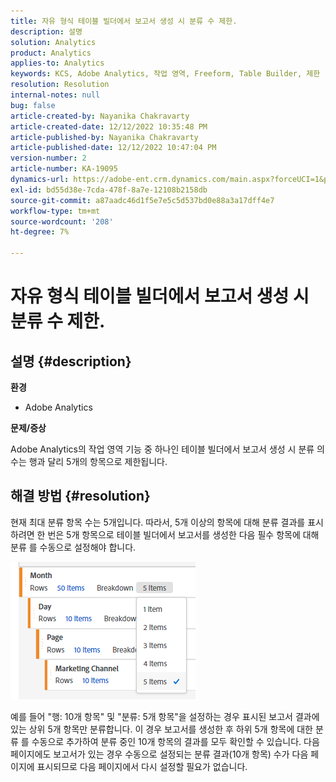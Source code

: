 ```yaml
---
title: 자유 형식 테이블 빌더에서 보고서 생성 시 분류 수 제한.
description: 설명
solution: Analytics
product: Analytics
applies-to: Analytics
keywords: KCS, Adobe Analytics, 작업 영역, Freeform, Table Builder, 제한
resolution: Resolution
internal-notes: null
bug: false
article-created-by: Nayanika Chakravarty
article-created-date: 12/12/2022 10:35:48 PM
article-published-by: Nayanika Chakravarty
article-published-date: 12/12/2022 10:47:04 PM
version-number: 2
article-number: KA-19095
dynamics-url: https://adobe-ent.crm.dynamics.com/main.aspx?forceUCI=1&pagetype=entityrecord&etn=knowledgearticle&id=4315ac52-6d7a-ed11-81ac-6045bd006b25
exl-id: bd55d38e-7cda-478f-8a7e-12108b2158db
source-git-commit: a87aadc46d1f5e7e5c5d537bd0e88a3a17dff4e7
workflow-type: tm+mt
source-wordcount: '208'
ht-degree: 7%

---
```


# 자유 형식 테이블 빌더에서 보고서 생성 시 분류 수 제한.

## 설명 {#description}


<b>환경</b>

- Adobe Analytics

<b>문제/증상</b>

Adobe Analytics의 작업 영역 기능 중 하나인 테이블 빌더에서 보고서 생성 시 분류 의 수는 행과 달리 5개의 항목으로 제한됩니다.


## 해결 방법 {#resolution}


현재 최대 분류 항목 수는 5개입니다. 따라서, 5개 이상의 항목에 대해 분류 결과를 표시하려면 한 번은 5개 항목으로 테이블 빌더에서 보고서를 생성한 다음 필수 항목에 대해 분류 를 수동으로 설정해야 합니다.

![](assets/936a2ca2-6ab5-ec11-983f-000d3a5d0e57.png)

예를 들어 &quot;행: 10개 항목&quot; 및 &quot;분류: 5개 항목&quot;을 설정하는 경우 표시된 보고서 결과에 있는 상위 5개 항목만 분류합니다. 이 경우 보고서를 생성한 후 하위 5개 항목에 대한 분류 를 수동으로 추가하여 분류 중인 10개 항목의 결과를 모두 확인할 수 있습니다. 다음 페이지에도 보고서가 있는 경우 수동으로 설정되는 분류 결과(10개 항목) 수가 다음 페이지에 표시되므로 다음 페이지에서 다시 설정할 필요가 없습니다.
